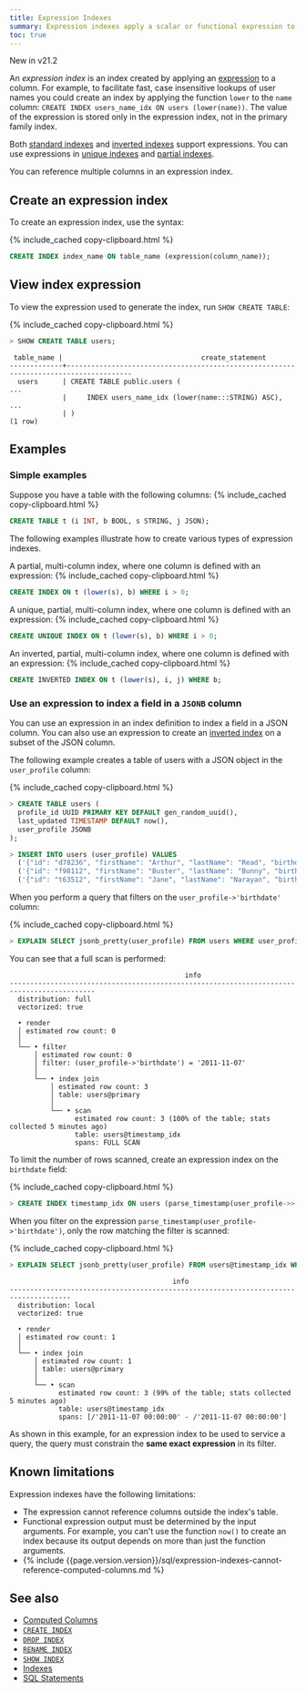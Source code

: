 ```yaml
---
title: Expression Indexes
summary: Expression indexes apply a scalar or functional expression to one or more columns.
toc: true
---
```


<span class="version-tag">New in v21.2</span>

An _expression index_ is an index created by applying an [expression](scalar-expressions.html) to a column. For example, to facilitate fast, case insensitive lookups of user names you could create an index by applying the function `lower` to the `name` column: `CREATE INDEX users_name_idx ON users (lower(name))`. The value of the expression is stored only in the expression index, not in the primary family index.

Both [standard indexes](create-index.html) and [inverted indexes](inverted-indexes.html) support expressions. You can use expressions in [unique indexes](create-index.html#unique-indexes) and [partial indexes](partial-indexes.html).

You can reference multiple columns in an expression index.

## Create an expression index

To create an expression index, use the syntax:

{% include_cached copy-clipboard.html %}
~~~sql
CREATE INDEX index_name ON table_name (expression(column_name));
~~~

## View index expression

To view the expression used to generate the index, run `SHOW CREATE TABLE`:

{% include_cached copy-clipboard.html %}
~~~sql
> SHOW CREATE TABLE users;
~~~

~~~
 table_name |                                  create_statement
-------------+--------------------------------------------------------------------------------------
  users      | CREATE TABLE public.users (
...
             |     INDEX users_name_idx (lower(name:::STRING) ASC),
...
             | )
(1 row)
~~~


## Examples

### Simple examples

Suppose you have a table with the following columns:
{% include_cached copy-clipboard.html %}
~~~sql
CREATE TABLE t (i INT, b BOOL, s STRING, j JSON);
~~~

The following examples illustrate how to create various types of expression indexes.

A partial, multi-column index, where one column is defined with an expression:
{% include_cached copy-clipboard.html %}
~~~sql
CREATE INDEX ON t (lower(s), b) WHERE i > 0;
~~~

A unique, partial, multi-column index, where one column is defined with an expression:
{% include_cached copy-clipboard.html %}
~~~sql
CREATE UNIQUE INDEX ON t (lower(s), b) WHERE i > 0;
~~~

An inverted, partial, multi-column index, where one column is defined with an expression:
{% include_cached copy-clipboard.html %}
~~~sql
CREATE INVERTED INDEX ON t (lower(s), i, j) WHERE b;
~~~

### Use an expression to index a field in a `JSONB` column

You can use an expression in an index definition to index a field in a JSON column. You can also use an expression to create an [inverted index](inverted-indexes.html) on a subset of the JSON column.

The following example creates a table of users with a JSON object in the `user_profile` column:

{% include_cached copy-clipboard.html %}
~~~sql
> CREATE TABLE users (
  profile_id UUID PRIMARY KEY DEFAULT gen_random_uuid(),
  last_updated TIMESTAMP DEFAULT now(),
  user_profile JSONB
);

> INSERT INTO users (user_profile) VALUES
  ('{"id": "d78236", "firstName": "Arthur", "lastName": "Read", "birthdate": "2010-01-25", "school": "PVPHS", "credits": 120, "sports": ["none"], "clubs": ["Robotics"]}'),
  ('{"id": "f98112", "firstName": "Buster", "lastName": "Bunny", "birthdate": "2011-11-07",  "school": "THS", "credits": 67, "sports": ["Gymnastics"], "clubs": ["Theater"]}'),
  ('{"id": "t63512", "firstName": "Jane", "lastName": "Narayan", "birthdate": "2012-12-12", "school" : "Brooklyn Tech", "credits": 98, "sports": ["Track and Field"], "clubs": ["Chess"]}');
~~~

When you perform a query that filters on the `user_profile->'birthdate'` column:

{% include_cached copy-clipboard.html %}
~~~sql
> EXPLAIN SELECT jsonb_pretty(user_profile) FROM users WHERE user_profile->>'birthdate' = '2011-11-07';
~~~

You can see that a full scan is performed:

~~~
                                           info
-------------------------------------------------------------------------------------------
  distribution: full
  vectorized: true

  • render
  │ estimated row count: 0
  │
  └── • filter
      │ estimated row count: 0
      │ filter: (user_profile->'birthdate') = '2011-11-07'
      │
      └── • index join
          │ estimated row count: 3
          │ table: users@primary
          │
          └── • scan
                estimated row count: 3 (100% of the table; stats collected 5 minutes ago)
                table: users@timestamp_idx
                spans: FULL SCAN
~~~

To limit the number of rows scanned, create an expression index on the `birthdate` field:

{% include_cached copy-clipboard.html %}
~~~sql
> CREATE INDEX timestamp_idx ON users (parse_timestamp(user_profile->>'birthdate'));
~~~

When you filter on the expression `parse_timestamp(user_profile->'birthdate')`, only the row matching the filter is scanned:

{% include_cached copy-clipboard.html %}
~~~sql
> EXPLAIN SELECT jsonb_pretty(user_profile) FROM users@timestamp_idx WHERE parse_timestamp(user_profile->>'birthdate') = '2011-11-07';
~~~

~~~
                                        info
-------------------------------------------------------------------------------------
  distribution: local
  vectorized: true

  • render
  │ estimated row count: 1
  │
  └── • index join
      │ estimated row count: 1
      │ table: users@primary
      │
      └── • scan
            estimated row count: 3 (99% of the table; stats collected 5 minutes ago)
            table: users@timestamp_idx
            spans: [/'2011-11-07 00:00:00' - /'2011-11-07 00:00:00']
~~~

As shown in this example, for an expression index to be used to service a query, the query must constrain the **same exact expression** in its filter.

## Known limitations

Expression indexes have the following limitations:

- The expression cannot reference columns outside the index's table.
- Functional expression output must be determined by the input arguments. For example, you can't use the function `now()` to create an index because its output depends on more than just the function arguments.
- {% include {{page.version.version}}/sql/expression-indexes-cannot-reference-computed-columns.md %}

## See also

- [Computed Columns](computed-columns.html)
- [`CREATE INDEX`](create-index.html)
- [`DROP INDEX`](drop-index.html)
- [`RENAME INDEX`](rename-index.html)
- [`SHOW INDEX`](show-index.html)
- [Indexes](indexes.html)
- [SQL Statements](sql-statements.html)
